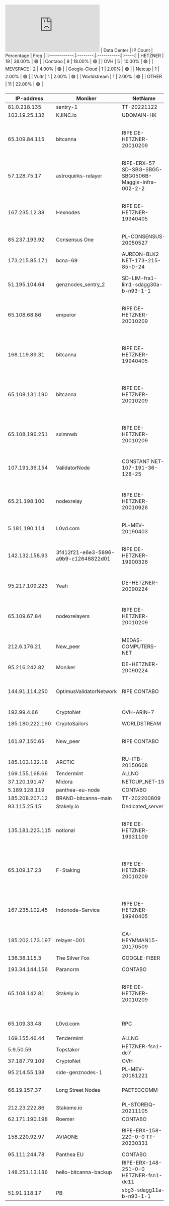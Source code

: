 ![Diagramm](https://github.com/obajay/StateSync-snapshots/blob/main/Projects/Bitcanna/1/README.md)
| Data Center | IP Count | Percentage | Freq |
|:------------:|:--------:|:-----------:|:-----:|
| HETZNER | 19 | 38.00% | 🟢 |
| Contabo | 9 | 18.00% | 🟢 |
| OVH | 5 | 10.00% | 🟢 |
| MEVSPACE | 2 | 4.00% | 🟢 |
| Google-Cloud | 1 | 2.00% | 🟢 |
| Netcup | 1 | 2.00% | 🟢 |
| Vultr | 1 | 2.00% | 🟢 |
| Worldstream | 1 | 2.00% | 🟢 |
| OTHER | 11 | 22.00% | 🟢 |

<!-- START_TABLE -->
| IP-address | Moniker | NetName | Organization |
|-------------|-------------|-------------|-------------|
| 81.0.218.135 | sentry-1 | TT-20221122 | Contabo GmbH |
| 103.19.25.132 | KJINC.io | UDOMAIN-HK |  |
| 65.109.84.115 | bitcanna | RIPE DE-HETZNER-20010209 | RIPE Network Coordination Centre Hetzner Online GmbH Hetzner Online GmbH |
| 57.128.75.17 | astroquirks-relayer | RIPE-ERX-57 SD-SBG-SBG5-SBG0506B-Maggie-infra-002-2-2 | RIPE Network Coordination Centre OVH SAS |
| 167.235.12.38 | Hexnodes | RIPE DE-HETZNER-19940405 | RIPE Network Coordination Centre Hetzner Online GmbH Hetzner Online GmbH |
| 85.237.193.92 | Consensus One | PL-CONSENSUS-20050527 | Consensus One Sp. z o.o. |
| 173.215.85.171 | bcna-69 | AUREON-BLK2 NET-173-215-85-0-24 | Aureon Network Services MI FIBER URBANDALE |
| 51.195.104.64 | genznodes_sentry_2 | SD-LIM-fra1-lim1-sdagg30a-b-n93-1-1 | OVH GmbH |
| 65.108.68.86 | emperor | RIPE DE-HETZNER-20010209 | RIPE Network Coordination Centre Hetzner Online GmbH Hetzner Online GmbH |
| 168.119.89.31 | bitcanna | RIPE DE-HETZNER-19940405 | RIPE Network Coordination Centre Hetzner Online GmbH Hetzner Online GmbH |
| 65.108.131.190 | bitcanna | RIPE DE-HETZNER-20010209 | RIPE Network Coordination Centre Hetzner Online GmbH Hetzner Online GmbH |
| 65.108.196.251 | sxlmnwb | RIPE DE-HETZNER-20010209 | RIPE Network Coordination Centre Hetzner Online GmbH Hetzner Online GmbH |
| 107.191.36.154 | ValidatorNode | CONSTANT NET-107-191-36-128-25 | The Constant Company, LLC Vultr Holdings, LLC |
| 65.21.198.100 | nodexrelay | RIPE DE-HETZNER-20010926 | RIPE Network Coordination Centre Hetzner Online GmbH Hetzner Online GmbH |
| 5.181.190.114 | L0vd.com | PL-MEV-20190403 | MEVSPACE sp. z o.o. |
| 142.132.158.93 | 3f412f21-e6e3-5896-a9b9-c12648822d01 | RIPE DE-HETZNER-19900326 | RIPE Network Coordination Centre Hetzner Online GmbH Hetzner Online GmbH |
| 95.217.109.223 | Yeah | DE-HETZNER-20090224 | Hetzner Online GmbH Hetzner Online GmbH |
| 65.109.67.84 | nodexrelayers | RIPE DE-HETZNER-20010209 | RIPE Network Coordination Centre Hetzner Online GmbH Hetzner Online GmbH |
| 212.6.176.21 | New_peer | MEDAS-COMPUTERS-NET |  |
| 95.216.242.82 | Moniker | DE-HETZNER-20090224 | Hetzner Online GmbH Hetzner Online GmbH |
| 144.91.114.250 | OptimusValidatorNetwork | RIPE CONTABO | RIPE Network Coordination Centre Contabo GmbH |
| 192.99.4.66 | CryptoNet | OVH-ARIN-7 | OVH Hosting, Inc. |
| 185.180.222.190 | CryptoSailors | WORLDSTREAM |  |
| 161.97.150.65 | New_peer | RIPE CONTABO | RIPE Network Coordination Centre Contabo GmbH |
| 185.103.132.18 | ARCTIC | RU-ITB-20150608 | LLC IT Business |
| 169.155.168.66 | Tendermint | ALLNO | Allnodes Inc |
| 37.120.191.47 | Midora | NETCUP_NET-15 | netcup GmbH |
| 5.189.128.119 | panthea-eu-node | CONTABO | Contabo GmbH |
| 185.208.207.12 | BRAND-bitcanna-main | TT-202200809 | Contabo GmbH |
| 93.115.25.15 | Stakely.io | Dedicated_servers |  |
| 135.181.223.115 | notional | RIPE DE-HETZNER-19931109 | RIPE Network Coordination Centre Hetzner Online GmbH Hetzner Online GmbH |
| 65.109.17.23 | F-Staking | RIPE DE-HETZNER-20010209 | RIPE Network Coordination Centre Hetzner Online GmbH Hetzner Online GmbH |
| 167.235.102.45 | Indonode-Service | RIPE DE-HETZNER-19940405 | RIPE Network Coordination Centre Hetzner Online GmbH Hetzner Online GmbH |
| 185.202.173.197 | relayer-001 | CA-HEYMMAN15-20170509 | Heymman Servers Corporation |
| 136.38.115.3 | The Silver Fox | GOOGLE-FIBER | Google Fiber Inc. |
| 193.34.144.156 | Paranorm | CONTABO | Contabo GmbH |
| 65.108.142.81 | Stakely.io | RIPE DE-HETZNER-20010209 | RIPE Network Coordination Centre Hetzner Online GmbH Hetzner Online GmbH |
| 65.109.33.48 | L0vd.com | RPC | RIPE DE-HETZNER-20010209 | RIPE Network Coordination Centre Hetzner Online GmbH Hetzner Online GmbH |
| 169.155.46.44 | Tendermint | ALLNO | Allnodes Inc |
| 5.9.50.59 | Topstaker | HETZNER-fsn1-dc7 |  |
| 37.187.79.109 | CryptoNet | OVH |  |
| 95.214.55.138 | side-genznodes-1 | PL-MEV-20181221 | MEVSPACE sp. z o.o. |
| 66.19.157.37 | Long Street Nodes | PAETECCOMM | Windstream Communications LLC |
| 212.23.222.86 | Stakeme.io | PL-STOREIQ-20211105 | STORE IQ SP. Z O.O. |
| 62.171.190.198 | Roemer | CONTABO | Contabo GmbH |
| 158.220.92.97 | AVIAONE | RIPE-ERX-158-220-0-0 TT-20230331 | RIPE Network Coordination Centre Contabo GmbH |
| 95.111.244.78 | Panthea EU | CONTABO |  |
| 148.251.13.186 | hello-bitcanna-backup | RIPE-ERX-148-251-0-0 HETZNER-fsn1-dc11 | RIPE Network Coordination Centre Hetzner Online GmbH |
| 51.91.118.17 | PB | sbg3-sdagg11a-b-n93-1-1 | OVH SAS |

<!-- END_TABLE -->